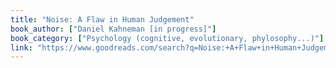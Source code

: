 ```yaml
---
title: "Noise: A Flaw in Human Judgement"
book_author: ["Daniel Kahneman [in progress]"]
book_category: ["Psychology (cognitive, evolutionary, phylosophy...)"]
link: "https://www.goodreads.com/search?q=Noise:+A+Flaw+in+Human+Judgement+Daniel+Kahneman+[in+progress]"
---
```


